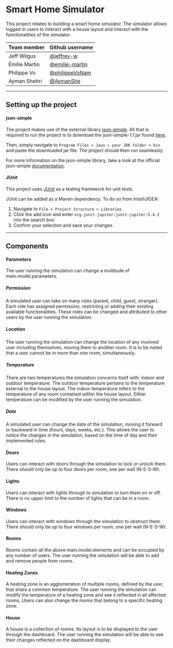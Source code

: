 # Smart Home Simulator

This project relates to building a smart home simulator.
The simulator allows logged in users to interact with a house layout and interact with the functionalities of the simulator.

| Team member      | Github username                                     |
|------------------|-----------------------------------------------------|
| Jeff Wilgus      | [@jeffrey-w](https://github.com/jeffrey-w)          |
| Émilie Martin    | [@emilie-martin](https://github.com/emilie-martin)  |
| Philippe Vo      | [@philippeVoNam](https://github.com/philippeVoNam)  |
| Ayman Shehri     | [@AymanShe](https://github.com/AymanShe)            |

---

## Setting up the project
#### json-simple
The project makes use of the external library [json-simple](https://github.com/fangyidong/json-simple).
All that is required to run the project is to download the json-simple-1.1.jar found [here](http://www.java2s.com/Code/Jar/j/Downloadjsonsimple11jar.htm).
  
Then, simply navigate to `Program Files > Java > your JDK folder > bin` and paste the downloaded jar file.
The project should then run seamlessly.

For more information on the json-simple library, take a look at the official json-simple [documentation](https://code.google.com/archive/p/json-simple/).

#### JUnit
This project uses [JUnit](https://junit.org/junit5/) as a testing framework for unit tests. 

JUnit can be added as a Maven dependency. To do so from IntelliJIDEA:
1. Navigate to `File > Project Structure > Libraries`
2. Click the add icon and enter `org.junit.jupiter:junit-jupiter:5.4.2` into the search box`
3. Confirm your selection and save your changes.

---

## Components
#### Parameters
The user running the simulation can change a multitude of main.model.parameters.

##### Permission
A simulated user can take on many roles (parent, child, guest, stranger).
Each role has assigned permission, restricting or adding their existing available functionalities.
These roles can be changed and attributed to other users by the user running the simulation.

##### Location
The user running the simulation can change the location of any involved user including themselves, moving them to another room.
It is to be noted that a user cannot be in more than one room, simultaneously.

##### Temperature
There are two temperatures the simulation concerns itself with: indoor and outdoor temperature.
The outdoor temperature pertains to the temperature external to the house layout.
The indoor temperature refers to the temperature of any room contained within the house layout.
Either temperature can be modified by the user running the simulation.

##### Date
A simulated user can change the date of the simulation, moving it forward or backward in time (hours, days, weeks, etc.).
This allows the user to notice the changes in the simulation, based on the time of day and their implemented rules.

#### Doors
Users can interact with doors through the simulation to lock or unlock them.
There should only be up to four doors per room, one per wall (N-E-S-W).

#### Lights
Users can interact with lights through to simulation to turn them on or off.
There is no upper limit to the number of lights that can be in a room.

#### Windows
Users can interact with windows through the simulation to obstruct them.
There should only be up to four windows per room, one per wall (N-E-S-W).

#### Rooms
Rooms contain all the above main.model.elements and can be occupied by any number of users.
The user running the simulation will be able to add and remove people from rooms.

#### Heating Zones
A heating zone is an agglomeration of multiple rooms, defined by the user, that share a common temperature.
The user running the simulation can modify the temperature of a heating zone and see it reflected in all affected rooms.
Users can also change the rooms that belong to a specific heating zone.

#### House
A house is a collection of rooms. Its layout is to be displayed to the user through the dashboard.
The user running the simulation will be able to see their changes reflected on the dashboard display.